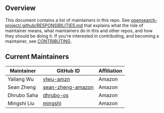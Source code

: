## Overview

This document contains a list of maintainers in this repo. See [opensearch-project/.github/RESPONSIBILITIES.md](https://github.com/opensearch-project/.github/blob/main/RESPONSIBILITIES.md#maintainer-responsibilities) that explains what the role of maintainer means, what maintainers do in this and other repos, and how they should be doing it. If you're interested in contributing, and becoming a maintainer, see [CONTRIBUTING](CONTRIBUTING.md).

## Current Maintainers

| Maintainer  | GitHub ID                                                 | Affiliation |
| ----------- | --------------------------------------------------------- | ----------- |
| Yaliang Wu  | [ylwu-amzn](https://github.com/ylwu-amzn)                 | Amazon      |
| Sean Zheng  | [sean-zheng-amazon](https://github.com/sean-zheng-amazon) | Amazon      |
| Dhrubo Saha | [dhrubo-os](https://github.com/dhrubo-os)                 | Amazon      |
| Mingshi Liu | [mingshl](https://github.com/mingshl)                     | Amazon      |
